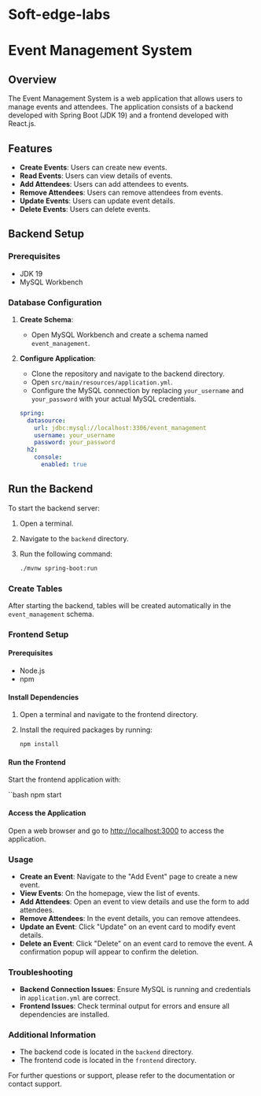 # Soft-edge-labs
# Event Management System

## Overview

The Event Management System is a web application that allows users to manage events and attendees. The application consists of a backend developed with Spring Boot (JDK 19) and a frontend developed with React.js.

## Features

- **Create Events**: Users can create new events.
- **Read Events**: Users can view details of events.
- **Add Attendees**: Users can add attendees to events.
- **Remove Attendees**: Users can remove attendees from events.
- **Update Events**: Users can update event details.
- **Delete Events**: Users can delete events.

## Backend Setup

### Prerequisites

- JDK 19
- MySQL Workbench

### Database Configuration

1. **Create Schema**:
   - Open MySQL Workbench and create a schema named `event_management`.

2. **Configure Application**:
   - Clone the repository and navigate to the backend directory.
   - Open `src/main/resources/application.yml`.
   - Configure the MySQL connection by replacing `your_username` and `your_password` with your actual MySQL credentials.

   ```yaml
   spring:
     datasource:
       url: jdbc:mysql://localhost:3306/event_management
       username: your_username
       password: your_password
     h2:
       console:
         enabled: true

## Run the Backend

To start the backend server:

1. Open a terminal.
2. Navigate to the `backend` directory.
3. Run the following command:

   ```bash
   ./mvnw spring-boot:run


### Create Tables

After starting the backend, tables will be created automatically in the `event_management` schema.

### Frontend Setup

#### Prerequisites

- Node.js
- npm

#### Install Dependencies

1. Open a terminal and navigate to the frontend directory.
2. Install the required packages by running:

    ```bash
    npm install
    ```

#### Run the Frontend

Start the frontend application with:

``bash
npm start

#### Access the Application

Open a web browser and go to [http://localhost:3000](http://localhost:3000) to access the application.


### Usage

- **Create an Event**: Navigate to the "Add Event" page to create a new event.
- **View Events**: On the homepage, view the list of events.
- **Add Attendees**: Open an event to view details and use the form to add attendees.
- **Remove Attendees**: In the event details, you can remove attendees.
- **Update an Event**: Click "Update" on an event card to modify event details.
- **Delete an Event**: Click "Delete" on an event card to remove the event. A confirmation popup will appear to confirm the deletion.

### Troubleshooting

- **Backend Connection Issues**: Ensure MySQL is running and credentials in `application.yml` are correct.
- **Frontend Issues**: Check terminal output for errors and ensure all dependencies are installed.

### Additional Information

- The backend code is located in the `backend` directory.
- The frontend code is located in the `frontend` directory.

For further questions or support, please refer to the documentation or contact support.
